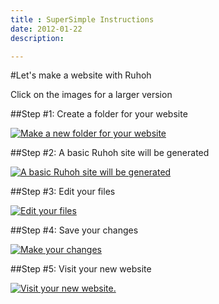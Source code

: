 ```yaml
---
title : SuperSimple Instructions
date: 2012-01-22
description:

---
```


#Let's make a website with Ruhoh

Click on the images for a larger version

##Step #1: Create a folder for your website
  
<a class="instructions" id="instructionsr" href="{{urls.media}}/step1.png" title="Navigate to the supersimple ultimate folder and make a new folder for your website. You can choose from *.dropbox.verysimple.co or a domain that you own."><img alt="Make a new folder for your website" src="{{urls.media}}/step1.png" /></a>

##Step #2: A basic Ruhoh site will be generated

<a class="instructions" id="instructionsr" href="{{urls.media}}/step2.png" title="A basic Ruhoh site will be generated. I chose the subdomain tim.dropbox.verysimple.co. If your domain name is taken, a warning will appear in your dropbox and you will need to rename your folder. If you would like to use your own domain, you will need to set up a CNAME record pointing to s3-website-us-east-1.amazonaws.com."><img alt="A basic Ruhoh site will be generated" src="{{urls.media}}/step2.png" /></a>

##Step #3: Edit your files

<a class="instructions" id="instructionsr" href="{{urls.media}}/step3.png" title="Edit your files. For more on the basic structure of a Ruhoh site, please visit http://www.ruhoh.com"><img alt="Edit your files" src="{{urls.media}}/step3.png" /></a>

##Step #4: Save your changes

<a class="instructions" id="instructionsr" href="{{urls.media}}/step4.png" title="Make your changes. Here I have opted to use the Mou markdown editor. There are many great choices for both markdown and HTML files."><img alt="Make your changes" src="{{urls.media}}/step4.png" /></a>

##Step #5: Visit your new website

<a class="instructions" id="instructionsr" href="{{urls.media}}/step5.png" title="That's all there is to it!"><img alt="Visit your new website." src="{{urls.media}}/step5.png" /></a>